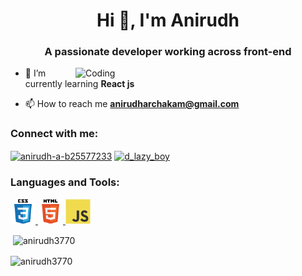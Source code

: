 <h1 align="center">Hi 👋, I'm Anirudh</h1>
<h3 align="center">A passionate developer working across front-end</h3>

<img align="right" alt="Coding" width="400" src="https://cdn.dribbble.com/users/1019864/screenshots/3079099/media/6926dbbe73b43f4ec5fe67c721489033.gif">

- 🌱 I’m currently learning **React js**

- 📫 How to reach me **anirudharchakam@gmail.com**

<h3 align="left">Connect with me:</h3>
<p align="left">
<a href="https://linkedin.com/in/anirudh-a-b25577233" target="blank"><img align="center" src="https://raw.githubusercontent.com/rahuldkjain/github-profile-readme-generator/master/src/images/icons/Social/linked-in-alt.svg" alt="anirudh-a-b25577233" height="30" width="40" /></a>
<a href="https://instagram.com/d_lazy_boy" target="_blank"><img align="center" src="https://raw.githubusercontent.com/rahuldkjain/github-profile-readme-generator/master/src/images/icons/Social/instagram.svg" alt="d_lazy_boy" height="30" width="40" /></a>
</p>

<h3 align="left">Languages and Tools:</h3>
<p align="left"> <a href="https://www.w3schools.com/css/" target="blank" rel="noreferrer"> <img src="https://raw.githubusercontent.com/devicons/devicon/master/icons/css3/css3-original-wordmark.svg" alt="css3" width="40" height="40"/> </a> <a href="https://www.w3.org/html/" target="_blank" rel="noreferrer"> <img src="https://raw.githubusercontent.com/devicons/devicon/master/icons/html5/html5-original-wordmark.svg" alt="html5" width="40" height="40"/> </a> <a href="https://developer.mozilla.org/en-US/docs/Web/JavaScript" target="_blank" rel="noreferrer"> <img src="https://raw.githubusercontent.com/devicons/devicon/master/icons/javascript/javascript-original.svg" alt="javascript" width="40" height="40"/> </a> </p>

<p>&nbsp;<img align="center" src="https://github-readme-stats.vercel.app/api?username=anirudh3770&show_icons=true&locale=en" alt="anirudh3770" /></p>

<p><img align="center" src="https://github-readme-streak-stats.herokuapp.com/?user=anirudh3770&" alt="anirudh3770" /></p>
